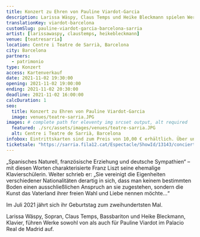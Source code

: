 ```yaml
---
title: Konzert zu Ehren von Pauline Viardot-Garcia
description: Larissa Wäspy, Claus Temps und Heike Bleckmann spielen Werke von Pauline Viardot-García im Königspalast im Centre i Teatre de Sarrià.
translationKey: viardot-barcelona
customSlug: pauline-viardot-garcia-barcelona-sarria
artist: [larissawaspy, claustemps, heikebleckmann]
venue: [teatresarria]
location: Centre i Teatre de Sarrià, Barcelona
city: Barcelona
partners:
  - patrimonio
type: Konzert
access: Kartenverkauf
date: 2021-11-02 19:30:00
opening: 2021-11-02 19:00:00
ending: 2021-11-02 20:30:00
deadline: 2021-11-02 16:00:00
calcDuration: 1
seo:
  title: Konzert zu Ehren von Pauline Viardot-Garcia
  image: venues/teatre-sarria.JPG
images: # complete path for eleventy img srcset output, alt required
  featured: ./src/assets/images/venues/teatre-sarria.JPG
  alt: Centre i Teatre de Sarrià, Barcelona
infobox: Eintrittskarten sind zum Preis von 10,00 € erhältlich. Über untenstehenden Link können Sie Ihren Sitzplatz reservieren.
ticketsale: "https://sarria.fila12.cat/Espectacle/ShowId/13143/concierto-con-moderacion--pauline-viardot-garcia-cantante-y-compositora"
---
```


„Spanisches Naturell, französische Erziehung und deutsche Sympathien“ – mit diesen Worten charakterisierte Franz Liszt seine ehemalige Klavierschülerin. Weiter schrieb er: „Sie vereinigt die Eigenheiten verschiedener Nationalitäten derartig in sich, dass man keinem bestimmten Boden einen ausschließlichen Anspruch an sie zugestehen, sondern die Kunst das Vaterland ihrer freien Wahl und Liebe nennen möchte…“

Im Juli 2021 jährt sich ihr Geburtstag zum zweihundertsten Mal.

Larissa Wäspy, Sopran, Claus Temps, Bassbariton und Heike Bleckmann, Klavier, führen Werke sowohl von als auch für Pauline Viardot im Palacio Real de Madrid auf.
